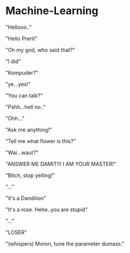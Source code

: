 # Machine-Learning

"Hellooo.."

"Hello Prerit"

"Oh my god, who said that?"

"I did"

"Kompuder?"

"ye...yes!"

"You can talk?"

"Pshh...hell no.."

"Ohh..."

"Ask me anything!"

"Tell me what flower is this?"

"Wai...waut?"

"ANSWER ME DAMIT!!! I AM YOUR MASTER!"

"Bitch, stop yelling!"

"..."

"it's a Dandilion"

"It's a rose. Hehe..you are stupid"

"..."

"LOSER"

"(whispers) Moron, tune the parameter dumass."
